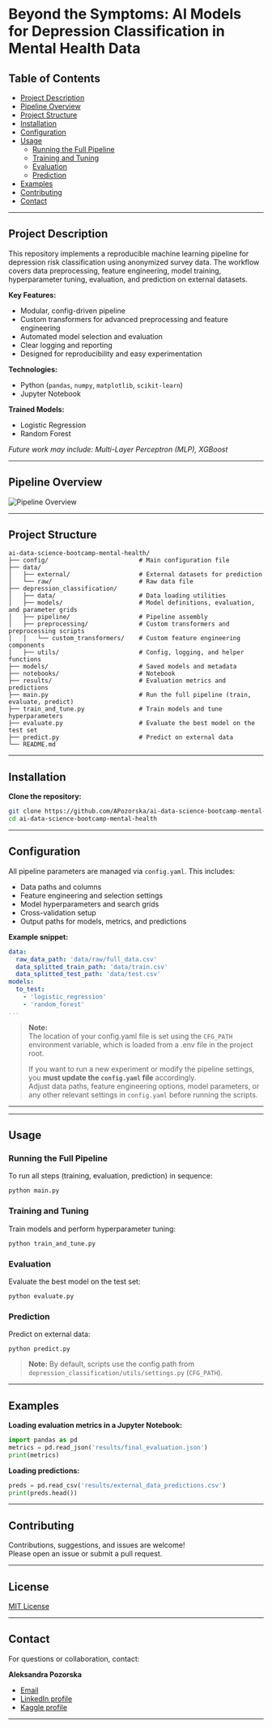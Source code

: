 # Beyond the Symptoms: AI Models for Depression Classification in Mental Health Data

## Table of Contents

- [Project Description](#project-description)
- [Pipeline Overview](#pipeline-overview)
- [Project Structure](#project-structure)
- [Installation](#installation)
- [Configuration](#configuration)
- [Usage](#usage)
  - [Running the Full Pipeline](#running-the-full-pipeline)
  - [Training and Tuning](#training-and-tuning)
  - [Evaluation](#evaluation)
  - [Prediction](#prediction)
- [Examples](#examples)
- [Contributing](#contributing)
- [Contact](#contact)

---

## Project Description

This repository implements a reproducible machine learning pipeline for depression risk classification using anonymized survey data. 
The workflow covers data preprocessing, feature engineering, model training, hyperparameter tuning, evaluation, and prediction on external datasets.

**Key Features:**
- Modular, config-driven pipeline
- Custom transformers for advanced preprocessing and feature engineering
- Automated model selection and evaluation
- Clear logging and reporting
- Designed for reproducibility and easy experimentation

**Technologies:** 
- Python (`pandas`, `numpy`, `matplotlib`, `scikit-learn`)
- Jupyter Notebook

**Trained Models:**
- Logistic Regression
- Random Forest

*Future work may include: Multi-Layer Perceptron (MLP), XGBoost*

---

## Pipeline Overview

![Pipeline Overview](docs/pipeline.PNG)

---

## Project Structure
```
ai-data-science-bootcamp-mental-health/
├── config/                         # Main configuration file
├── data/
│   ├── external/                   # External datasets for prediction
│   └── raw/                        # Raw data file
├── depression_classification/
│   ├── data/                       # Data loading utilities
│   ├── models/                     # Model definitions, evaluation, and parameter grids
│   ├── pipeline/                   # Pipeline assembly
│   ├── preprocessing/              # Custom transformers and preprocessing scripts
│   │   └── custom_transformers/    # Custom feature engineering components
│   ├── utils/                      # Config, logging, and helper functions
├── models/                         # Saved models and metadata
├── notebooks/                      # Notebook
├── results/                        # Evaluation metrics and predictions
├── main.py                         # Run the full pipeline (train, evaluate, predict)
├── train_and_tune.py               # Train models and tune hyperparameters
├── evaluate.py                     # Evaluate the best model on the test set
├── predict.py                      # Predict on external data
└── README.md
```
---

## Installation

**Clone the repository:** 

```bash
git clone https://github.com/APozorska/ai-data-science-bootcamp-mental-health.git
cd ai-data-science-bootcamp-mental-health
```
---

## Configuration

All pipeline parameters are managed via `config.yaml`. This includes:
- Data paths and columns
- Feature engineering and selection settings
- Model hyperparameters and search grids
- Cross-validation setup
- Output paths for models, metrics, and predictions

**Example snippet:**  

```yaml
data:
  raw_data_path: 'data/raw/full_data.csv'
  data_splitted_train_path: 'data/train.csv'
  data_splitted_test_path: 'data/test.csv'
models:
  to_test:
    - 'logistic_regression'
    - 'random_forest'
...
```


> **Note:**  
> The location of your config.yaml file is set using the `CFG_PATH` environment variable, which is loaded from a .env file in the project root.  
>
> If you want to run a new experiment or modify the pipeline settings, you **must update the `config.yaml` file** accordingly.  
> Adjust data paths, feature engineering options, model parameters, or any other relevant settings in `config.yaml` before running the scripts.  

---



---

## Usage

### Running the Full Pipeline

To run all steps (training, evaluation, prediction) in sequence:
```
python main.py
```

### Training and Tuning

Train models and perform hyperparameter tuning: 
```
python train_and_tune.py
```

### Evaluation

Evaluate the best model on the test set: 
``` 
python evaluate.py
```

### Prediction

Predict on external data: 
```
python predict.py
```


> **Note:** By default, scripts use the config path from `depression_classification/utils/settings.py` (`CFG_PATH`).  


---

## Examples

**Loading evaluation metrics in a Jupyter Notebook:**

```python
import pandas as pd
metrics = pd.read_json('results/final_evaluation.json')
print(metrics)
```
**Loading predictions:**

```python
preds = pd.read_csv('results/external_data_predictions.csv')
print(preds.head())
```

---
## Contributing

Contributions, suggestions, and issues are welcome!  
Please open an issue or submit a pull request.

---

## License

[MIT License](LICENSE)

---

## Contact

For questions or collaboration, contact:  

**Aleksandra Pozorska**  

- [Email](a.pozorska9@gmail.com)  
- [LinkedIn profile](https://www.linkedin.com/in/aleksandra-pozorska/)  
- [Kaggle profile](https://www.kaggle.com/aleksandrapozorska)


---
